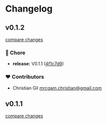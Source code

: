 # Changelog


## v0.1.2

[compare changes](https://github.com/ChrisGV04/cgvweb-ui/compare/v0.1.17...v0.1.2)

### 🏡 Chore

- **release:** V0.1.1 ([4f1c7d9](https://github.com/ChrisGV04/cgvweb-ui/commit/4f1c7d9))

### ❤️ Contributors

- Christian Gil <mrcgam.christian@gmail.com>

## v0.1.1

[compare changes](https://github.com/ChrisGV04/cgvweb-ui/compare/v0.1.17...v0.1.1)

